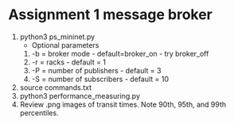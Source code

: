 # Assignment 1 message broker
 
 1. python3 ps_mininet.py
    - Optional parameters
    1. -b  = broker mode - default=broker_on - try broker_off
    3. -r  = racks  - default = 1
    4. -P  = number of publishers - default = 3
    5. -S  = number of subscribers - default = 10
 2. source commands.txt 
 3. python3 performance_measuring.py 
 4. Review .png images of transit times. Note 90th, 95th, and 99th percentiles. 

